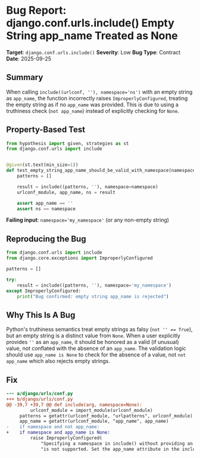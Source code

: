 # Bug Report: django.conf.urls.include() Empty String app_name Treated as None

**Target**: `django.conf.urls.include()`
**Severity**: Low
**Bug Type**: Contract
**Date**: 2025-09-25

## Summary

When calling `include((urlconf, ''), namespace='ns')` with an empty string as `app_name`, the function incorrectly raises `ImproperlyConfigured`, treating the empty string as if no `app_name` was provided. This is due to using a truthiness check (`not app_name`) instead of explicitly checking for `None`.

## Property-Based Test

```python
from hypothesis import given, strategies as st
from django.conf.urls import include


@given(st.text(min_size=1))
def test_empty_string_app_name_should_be_valid_with_namespace(namespace):
    patterns = []

    result = include((patterns, ''), namespace=namespace)
    urlconf_module, app_name, ns = result

    assert app_name == ''
    assert ns == namespace
```

**Failing input**: `namespace='my_namespace'` (or any non-empty string)

## Reproducing the Bug

```python
from django.conf.urls import include
from django.core.exceptions import ImproperlyConfigured

patterns = []

try:
    result = include((patterns, ''), namespace='my_namespace')
except ImproperlyConfigured:
    print("Bug confirmed: empty string app_name is rejected")
```

## Why This Is A Bug

Python's truthiness semantics treat empty strings as falsy (`not '' == True`), but an empty string is a distinct value from `None`. When a user explicitly provides `''` as an `app_name`, it should be honored as a valid (if unusual) value, not conflated with the absence of an `app_name`. The validation logic should use `app_name is None` to check for the absence of a value, not `not app_name` which also rejects empty strings.

## Fix

```diff
--- a/django/urls/conf.py
+++ b/django/urls/conf.py
@@ -39,7 +39,7 @@ def include(arg, namespace=None):
         urlconf_module = import_module(urlconf_module)
     patterns = getattr(urlconf_module, "urlpatterns", urlconf_module)
     app_name = getattr(urlconf_module, "app_name", app_name)
-    if namespace and not app_name:
+    if namespace and app_name is None:
         raise ImproperlyConfigured(
             "Specifying a namespace in include() without providing an app_name "
             "is not supported. Set the app_name attribute in the included "
```